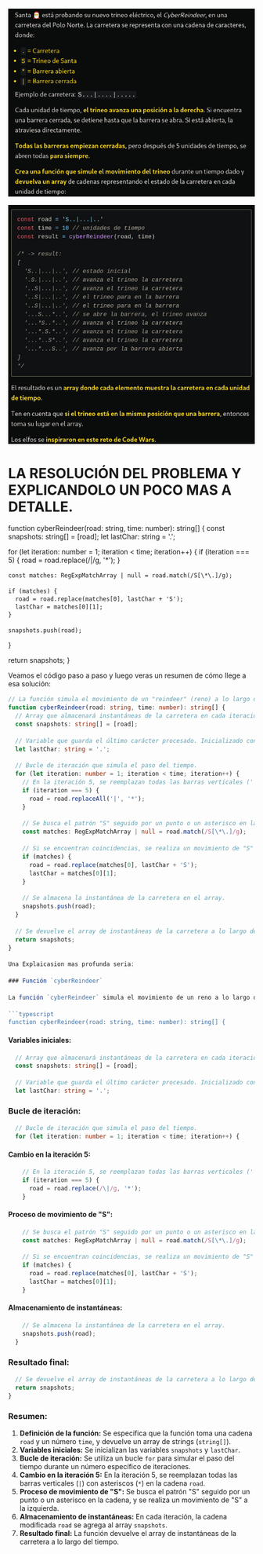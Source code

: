 ![ninth.jpg](./fifth1Day.png)

![ninth.jpg](./fifth2Day.png)



# LA RESOLUCIÓN DEL PROBLEMA Y EXPLICANDOLO UN POCO MAS A DETALLE.

function cyberReindeer(road: string, time: number): string[] {
  const snapshots: string[] = [road];
  let lastChar: string = '.';

  for (let iteration: number = 1; iteration < time; iteration++) {
    if (iteration === 5) {
      road = road.replace(/\|/g, '*');
    }

    const matches: RegExpMatchArray | null = road.match(/S[\*\.]/g);

    if (matches) {
      road = road.replace(matches[0], lastChar + 'S');
      lastChar = matches[0][1];
    }

    snapshots.push(road);
  }

  return snapshots;
}


Veamos el código paso a paso y luego veras un resumen de cómo llege a esa solución:

```typescript
// La función simula el movimiento de un "reindeer" (reno) a lo largo de una carretera.
function cyberReindeer(road: string, time: number): string[] {
  // Array que almacenará instantáneas de la carretera en cada iteración.
  const snapshots: string[] = [road];

  // Variable que guarda el último carácter procesado. Inicializado con '.'.
  let lastChar: string = '.';

  // Bucle de iteración que simula el paso del tiempo.
  for (let iteration: number = 1; iteration < time; iteration++) {
    // En la iteración 5, se reemplazan todas las barras verticales ('|') con asteriscos ('*').
    if (iteration === 5) {
      road = road.replaceAll('|', '*');
    }

    // Se busca el patrón "S" seguido por un punto o un asterisco en la cadena.
    const matches: RegExpMatchArray | null = road.match(/S[\*\.]/g);

    // Si se encuentran coincidencias, se realiza un movimiento de "S" a la izquierda.
    if (matches) {
      road = road.replace(matches[0], lastChar + 'S');
      lastChar = matches[0][1];
    }

    // Se almacena la instantánea de la carretera en el array.
    snapshots.push(road);
  }

  // Se devuelve el array de instantáneas de la carretera a lo largo del tiempo.
  return snapshots;
}

Una Explaicasion mas profunda seria:

### Función `cyberReindeer`

La función `cyberReindeer` simula el movimiento de un reno a lo largo de una carretera durante un número específico de iteraciones.

```typescript
function cyberReindeer(road: string, time: number): string[] {
```

#### Variables iniciales:

```typescript
  // Array que almacenará instantáneas de la carretera en cada iteración.
  const snapshots: string[] = [road];

  // Variable que guarda el último carácter procesado. Inicializado con '.'.
  let lastChar: string = '.';
```

### Bucle de iteración:

```typescript
  // Bucle de iteración que simula el paso del tiempo.
  for (let iteration: number = 1; iteration < time; iteration++) {
```

#### Cambio en la iteración 5:

```typescript
    // En la iteración 5, se reemplazan todas las barras verticales ('|') con asteriscos ('*').
    if (iteration === 5) {
      road = road.replace(/\|/g, '*');
    }
```

#### Proceso de movimiento de "S":

```typescript
    // Se busca el patrón "S" seguido por un punto o un asterisco en la cadena.
    const matches: RegExpMatchArray | null = road.match(/S[\*\.]/g);

    // Si se encuentran coincidencias, se realiza un movimiento de "S" a la izquierda.
    if (matches) {
      road = road.replace(matches[0], lastChar + 'S');
      lastChar = matches[0][1];
    }
```

#### Almacenamiento de instantáneas:

```typescript
    // Se almacena la instantánea de la carretera en el array.
    snapshots.push(road);
  }
```

### Resultado final:

```typescript
  // Se devuelve el array de instantáneas de la carretera a lo largo del tiempo.
  return snapshots;
}
```

### Resumen:

1. **Definición de la función:** Se especifica que la función toma una cadena `road` y un número `time`, y devuelve un array de strings (`string[]`).
2. **Variables iniciales:** Se inicializan las variables `snapshots` y `lastChar`.
3. **Bucle de iteración:** Se utiliza un bucle `for` para simular el paso del tiempo durante un número específico de iteraciones.
4. **Cambio en la iteración 5:** En la iteración 5, se reemplazan todas las barras verticales (`|`) con asteriscos (`*`) en la cadena `road`.
5. **Proceso de movimiento de "S":** Se busca el patrón "S" seguido por un punto o un asterisco en la cadena, y se realiza un movimiento de "S" a la izquierda.
6. **Almacenamiento de instantáneas:** En cada iteración, la cadena modificada `road` se agrega al array `snapshots`.
7. **Resultado final:** La función devuelve el array de instantáneas de la carretera a lo largo del tiempo.

